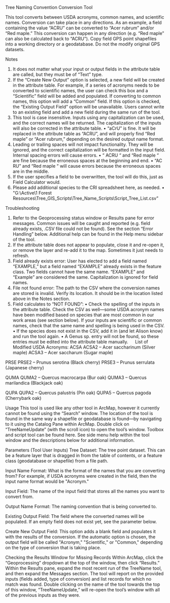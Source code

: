 Tree Naming Convention Conversion Tool

This tool converts between USDA acronyms, common names, and scientific names. Conversion can take place in any directions.
As an example, a field containing the value “ACRU” can be converted to “Acer rubrum” and/or “Red maple.” This conversion can happen in any direction (e.g. “Red maple” can also be calculated back to “ACRU”).
Copy field GPS point shapefiles into a working directory or a geodatabase. Do not the modify original GPS datasets.

Notes
1.	It does not matter what your input or output fields in the attribute table are called, but they must be of “Text” type.
2.	If the “Create New Output” option is selected, a new field will be created in the attribute table. For example, if a series of acronyms needs to be converted to scientific names, the user can check this box and a “Scientific” field will be added and populated. If converting to common names, this option will add a “Common” field. If this option is checked, the  “Existing Output Field” option will be unavailable. Users cannot write to an existing field and add a new field during the same run of the tool.
3.	This tool is case insensitive. Inputs using any capitalization can be used, and the correct names will be returned. The  capitalization of the inputs will also be corrected in the attribute table.
•	“aCrU” is fine. It will be replaced in the attribute table as “ACRU”, and will properly find “Red maple” or “Acer rubrum,” depending on the desired output name format.
4.	Leading or trailing spaces will not impact functionality. They will be ignored, and the correct capitalization will be formatted in the input field. Internal spacing errors will cause errors.
•	“  ACRU  “ and “Red maple   “ are fine because the erroneous spaces at the beginning and end.
•	“AC  RU” and “Red    maple   “ will cause errors because the erroneous spaces are in the middle.
5.	If the user specifies a field to be overwritten, the tool will do this, just as Field Calculator would.
6.	Please add additional species to the CRI spreadsheet here, as needed.
•	"G:\Active\1 Forest Resources\Tree_GIS_Scripts\Tree_Name_Scripts\Script_Tree_List.csv"

Troubleshooting
1.	Refer to the Geoprocessing status window or Results pane for error messages. Common issues will be caught and reported (e.g. field already exists, .CSV file could not be found). See the section “Error Handling” below. Additional help can be found in the Help menu sidebar of the tool.
2.	If the attribute table does not appear to populate, close it and re-open it, or remove the layer and re-add it to the map. Sometimes it just needs to refresh.
3.	Field already exists error: User has elected to add a field named “EXAMPLE,” but a field named “EXAMPLE” already exists in the feature class. Two fields cannot have the same name. “EXAMPLE” and “Example” are considered the same. Capitalization is ignored for field names.
4.	File not found error: The path to the CSV where the conversion names are stored is invalid. Verify its location. It should be in the location listed above in the Notes section.
5.	Field calculates to “NOT FOUND”:
•	Check the spelling of the inputs in the attribute table. Check the CSV as well—some USDA acronym names have been modified based on species that are most common in our work areas (see section below). If your inputs are scientific or common names, check that the same name and spelling is being used in the CSV.
•	If the species does not exist in the CSV, add it in (and let Alison know) and run the tool again.
•	A Genus sp. entry will not be found, so these entries must be edited into the attribute table manually.
 
List of Modified USDA Acronyms:
ACSA
ACSA2 – Acer saccharinum (Silver maple)
ACSA3 – Acer saccharum (Sugar maple)

PRSE
PRSE2 – Prunus serotina (Black cherry)
PRSE3 – Prunus serrulata (Japanese cherry)

QUMA
QUMA2 – Quercus macrocarpa (Bur oak)
QUMA3 – Quercus marilandica (Blackjack oak)

QUPA
QUPA2 – Quercus palustris (Pin oak)
QUPA5 – Quercus pagoda (Cherrybark oak)

Usage
This tool is used like any other tool in ArcMap, however it currently cannot be found using the “Search” window. The location of the tool is found in the same way a shapefile or geodatabase is found—by navigating to it using the Catalog Pane within ArcMap. Double click on “TreeNameUpdate” (with the scroll icon) to open the tool’s window.
Toolbox and script tool can be found here. See side menu help within the tool window and the descriptions below for additional information.

Parameters (Tool User Inputs)
Tree Dataset:
The tree point dataset. This can be a feature layer that is dragged in from the table of contents, or a feature class (geodatabase or shapefile) from a file path.

Input Name Format:
What is the format of the names that you are converting from?
For example, if USDA acronyms were created in the field, then the input name format would be "Acronym."

Input Field:
The name of the input field that stores all the names you want to convert from.

Output Name Format:
The naming convention that is being converted to.

Existing Output Field:
The field where the converted names will be populated. If an empty field does not exist yet, see the parameter below.

Create New Output Field:
This option adds a blank field and populates it with the results of the conversion. If the automatic option is chosen, the output field will be called "Acronym," "Scientific," or "Common," depending on the type of conversion that is taking place.

Checking the Results Window for Missing Records
Within ArcMap, click the “Geoprocessing” dropdown at the top of the window, then click “Results.” Within the Results pane, expand the most recent run of the TreeName tool, and then expand the Messages section.
The tool will report on the provided inputs (fields added, type of conversion) and list records for which no match was found.
Double clicking on the name of the tool towards the top of this window, “TreeNameUpdate,” will re-open the tool’s window with all of the previous inputs as they were.
